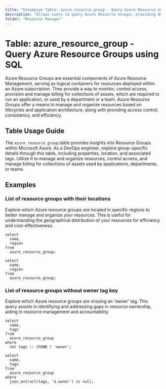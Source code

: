 ```yaml
---
title: "Steampipe Table: azure_resource_group - Query Azure Resource Groups using SQL"
description: "Allows users to query Azure Resource Groups, providing detailed information about the group's properties, location, and tags."
folder: "Resource Manager"
---
```


# Table: azure_resource_group - Query Azure Resource Groups using SQL

Azure Resource Groups are essential components of Azure Resource Management, serving as logical containers for resources deployed within an Azure subscription. They provide a way to monitor, control access, provision and manage billing for collections of assets, which are required to run an application, or used by a department or a team. Azure Resource Groups offer a means to manage and organize resources based on lifecycles and application architecture, along with providing access control, consistency, and efficiency.

## Table Usage Guide

The `azure_resource_group` table provides insights into Resource Groups within Microsoft Azure. As a DevOps engineer, explore group-specific details through this table, including properties, location, and associated tags. Utilize it to manage and organize resources, control access, and manage billing for collections of assets used by applications, departments, or teams.

## Examples

### List of resource groups with their locations
Explore which Azure resource groups are located in specific regions to better manage and organize your resources. This is useful for understanding the geographical distribution of your resources for efficiency and cost-effectiveness.

```sql+postgres
select
  name,
  region 
from
  azure_resource_group;
```

```sql+sqlite
select
  name,
  region 
from
  azure_resource_group;
```

### List of resource groups without owner tag key
Explore which Azure resource groups are missing an 'owner' tag. This query assists in identifying and addressing gaps in resource ownership, aiding in resource management and accountability.

```sql+postgres
select
  name,
  tags
from
  azure_resource_group
where
  not tags :: JSONB ? 'owner';
```

```sql+sqlite
select
  name,
  tags
from
  azure_resource_group
where
  json_extract(tags, '$.owner') is null;
```
